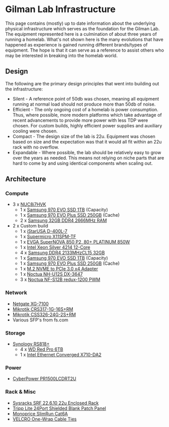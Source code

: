 # Gilman Lab Infrastructure

This page contains (mostly) up to date information about the underlying physical
infrastructure which serves as the foundation for the Gilman Lab. The equipment
represented here is a culmination of about three years of running a homelab.
What's not shown here is the many evolutions that have happened as experience is
gained running different brands/types of equipment. The hope is that it can
serve as a reference to assist others who may be interested in breaking into the
homelab world.

## Design

The following are the primary design principles that went into building out the
infrastructure:

-   Silent - A reference point of 50db was chosen, meaning all equipment running
    at normal load should not produce more than 50db of noise.
-   Efficient - The only ongoing cost of a homelab is power consumption. Thus,
    where possible, more modern platforms which take advantage of recent
    advancements to provide more power with less TDP were chosen. For custom
    builds, highly efficient power supplies and auxiliary cooling were chosen.
-   Compact - The design size of the lab is 22u. Equipment was chosen based on
    size and the expectation was that it would all fit within an 22u rack with
    no overflow.
-   Expandable - Where possible, the lab should be relatively easy to grow over
    the years as needed. This means not relying on niche parts that are hard to
    come by and using identical components when scaling out.

## Architecture

### Compute

-   3 x
    [NUC8i7HVK](https://www.amazon.com/Intel-NUC-Performance-G-Kit-NUC8i7HVK/dp/B07BR5GK1V)
    -   1 x
        [Samsung 970 EVO SSD 1TB](https://www.amazon.com/gp/product/B07BN217QG/ref=ppx_yo_dt_b_search_asin_title?ie=UTF8&psc=1)
        (Capacity)
    -   1 x
        [Samsung 970 EVO Plus SSD 250GB](https://www.amazon.com/gp/product/B07MG119KG/ref=ppx_yo_dt_b_search_asin_title?ie=UTF8&psc=1)
        (Cache)
    -   2 x
        [Samsung 32GB DDR4 2666MHz RAM](https://www.amazon.com/gp/product/B07N124XDS/ref=ppx_yo_dt_b_search_asin_title?ie=UTF8&psc=1)
-   2 x Custom build
    -   1 x
        [iStarUSA D-400L-7](https://www.amazon.com/iStar-D-400L-7-Rackmount-Server-Chassis/dp/B005KQ653K)
    -   1 x
        [Supermicro X11SPM-TF](https://www.amazon.com/Supermicro-X11SPM-TF-Server-Motherboard-LGA-3647-1/dp/B0752ZVT8Q/)
    -   1 x
        [EVGA SuperNOVA 850 P2, 80+ PLATINUM 850W](https://www.amazon.com/dp/B010HWDOH6?tag=pcpapi-20&linkCode=ogi&th=1)
    -   1 x
        [Intel Xeon Silver 4214 12-Core](https://www.amazon.com/Intel-BX806954214-2-2GHz-FC-LGA14B-Retail/dp/B07R91QLTM)
    -   4 x
        [Samsung DDR4 2133MHzCL15 32GB](https://www.amazon.com/gp/product/B00URYU93C/ref=ppx_yo_dt_b_search_asin_title?ie=UTF8&psc=1)
    -   1 x
        [Samsung 970 EVO SSD 1TB](https://www.amazon.com/gp/product/B07BN217QG/ref=ppx_yo_dt_b_search_asin_title?ie=UTF8&psc=1)
        (Capacity)
    -   1 x
        [Samsung 970 EVO Plus SSD 250GB](https://www.amazon.com/gp/product/B07MG119KG/ref=ppx_yo_dt_b_search_asin_title?ie=UTF8&psc=1)
        (Cache)
    -   1 x
        [M.2 NVME to PCIe 3.0 x4 Adapter](https://www.amazon.com/YATENG-Controller-Expansion-Card-Support-Converter/dp/B07JJTVGZM)
    -   1 x
        [Noctua NH-U12S DX-3647](https://www.amazon.com/Noctua-NH-U12S-DX-3647-Premium-Quality/dp/B07DPSXNK2)
    -   3 x
        [Noctua NF-S12B redux-1200 PWM](https://www.amazon.com/Noctua-NF-S12B-redux-1200-PWM-Performance/dp/B00KF7PPY4)

### Network

-   [Netgate XG-7100](https://www.netgate.com/solutions/pfsense/xg-7100-1u.html)
-   [Mikrotik CRS317-1G-16S+RM](https://www.amazon.com/gp/product/B0747TC9DB/ref=ppx_yo_dt_b_search_asin_title?ie=UTF8&psc=1)
-   [Mikrotik CSS326-24G-2S+RM](https://www.amazon.com/gp/product/B0723DT6MN/ref=ppx_yo_dt_b_search_asin_title?ie=UTF8&psc=1)
-   Various SFP's from fs.com

### Storage

-   [Synology RS818+](https://www.amazon.com/gp/product/B078W5B2GL/ref=ppx_yo_dt_b_search_asin_title?ie=UTF8&psc=1)
    -   4 x
        [WD Red Pro 6TB](https://www.amazon.com/gp/product/B01CHP20MG/ref=ppx_yo_dt_b_search_asin_title?ie=UTF8&psc=1)
    -   1 x
        [Intel Ethernet Converged X710-DA2](https://www.amazon.com/gp/product/B00NJ3ZC26/ref=ppx_yo_dt_b_search_asin_title?ie=UTF8&psc=1)

### Power

-   [CyberPower PR1500LCDRT2U](https://www.amazon.com/gp/product/B001E06YC8/ref=ppx_yo_dt_b_search_asin_title?ie=UTF8&psc=1)

### Rack & Misc

-   [Sysracks SRF 22.6.10 22u Enclosed Rack](https://sysracks.com/catalog/sysracks-srf/22u-39-depth-it-telecom-cabinet-srf-22-6-10/)
-   [Tripp Lite 24Port Shielded Blank Patch Panel](https://www.amazon.com/gp/product/B01LWYF3MA/ref=ppx_yo_dt_b_search_asin_title?ie=UTF8&psc=1)
-   [Monoprice SlimRun Cat6A](https://www.amazon.com/gp/product/B01BGV2P5E/ref=ppx_yo_dt_b_search_asin_title?ie=UTF8&psc=1)
-   [VELCRO One-Wrap Cable Ties](https://www.amazon.com/gp/product/B001E1Y5O6/ref=ppx_yo_dt_b_search_asin_title?ie=UTF8&psc=1)
